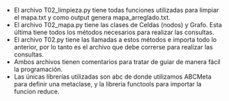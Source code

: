 ﻿
* El archivo T02_limpieza.py tiene todas funciones utilizadas para limpiar el mapa.txt y como output genera mapa_arreglado.txt.
* El archivo T02_mapa.py tiene las clases de Celdas (nodos) y Grafo. Esta última tiene todos los métodos necesarios para realizar las consultas.
* El archivo T02.py tiene las llamadas a estos métodos e importa todo lo anterior, por lo tanto es el archivo que debe correrse para realizar las consultas.
* Ambos archivos tienen comentarios para tratar de guiar de manera fácil la programación.
* Las únicas librerías utilizadas son abc de donde utilizamos ABCMeta para definir una metaclase, y la libreria functools para importar la funcion reduce.